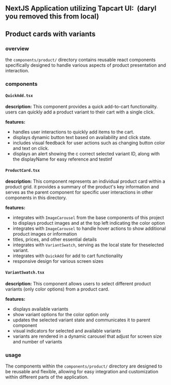 NextJS Application utilizing Tapcart UI: 
(daryl you removed this from local)
---------------------------

Product cards with variants
---------------------------

### overview

the `components/product/` directory contains reusable react components specifically designed to handle various aspects of product presentation and interaction.

### components

#### `QuickAdd.tsx`

**description:** This component provides a quick add-to-cart functionality. users can quickly add a product variant to their cart with a single click.

**features:**
- handles user interactions to quickly add items to the cart.
- displays dynamic button text based on availability and click state.
- includes visual feedback for user actions such as changing button color and text on click.
- displays an alert showing the c correct selected variant ID, along with the displayName for easy reference and testinf

#### `ProductCard.tsx`

**description:** This component represents an individual product card within a product grid. it provides a summary of the product's key information and serves as the parent component for specific user interactions in other components in this directory.

**features:**
- integrates with `ImageCarousel` from the base components of this project to displays product images and <Badge> at the top left indicating the color option
- integrates with `ImageCarousel` to handle hover actions to show additional product images or information
- titles, prices, and other essential details
- integrates with `VariantSwatch`, serving as the local state for theselected variant.
- integrates with `QuickAdd` for add to cart functionality
- responsive design for various screen sizes

#### `VariantSwatch.tsx`

**description:** This component allows users to select different product variants (only color options) from a product card.

**features:**
- displays available variants
- show variant options for the color option only
- updates the selected variant state and communicates it to parent component
- visual indicators for selected and available variants
- variants are rendered in a dynamic carousel that adjust for screen size and number of variants

### usage

The components within the `components/product/` directory are designed to be reusable and flexible, allowing for easy integration and customization within different parts of the application.